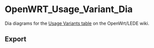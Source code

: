 # OpenWRT_Usage_Variant_Dia

Dia diagrams for the [Usage Variants table](https://openwrt.org/docs/guide-user/network/switch_router_gateway_and_nat#openwrt_as_wireless_repeater_wifi_wifi_switch) on the OpenWrt/LEDE wiki.

## Export
